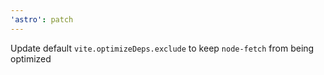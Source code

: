 ```yaml
---
'astro': patch
---
```


Update default `vite.optimizeDeps.exclude` to keep `node-fetch` from being optimized
